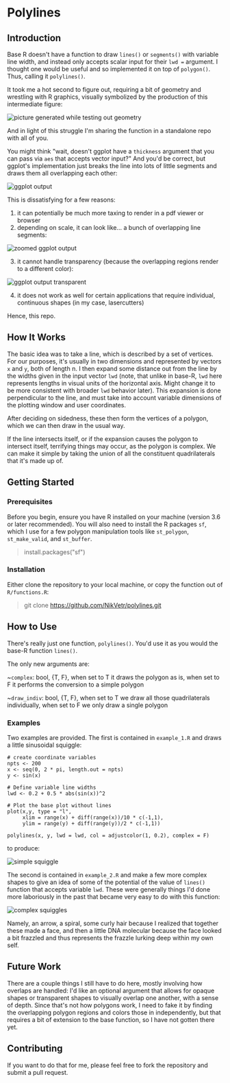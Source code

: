 # Polylines

## Introduction

Base R doesn't have a function to draw `lines()` or `segments()` with variable line width, and instead only accepts scalar input for their `lwd =` argument. I thought one would be useful and so implemented it on top of `polygon()`. Thus, calling it `polylines()`.

It took me a hot second to figure out, requiring a bit of geometry and wrestling with R graphics, visually symbolized by the production of this intermediate figure:

![picture generated while testing out geometry](images/workflow.png)

And in light of this struggle I'm sharing the function in a standalone repo with all of you.

You might think "wait, doesn't ggplot have a `thickness` argument that you can pass via `aes` that accepts vector input?" And you'd be correct, but ggplot's implementation just breaks the line into lots of little segments and draws them all overlapping each other:

![ggplot output](images/ggplot_inkscape.png)

This is dissatisfying for a few reasons:

1. it can potentially be much more taxing to render in a pdf viewer or browser
2. depending on scale, it can look like... a bunch of overlapping line segments:

![zoomed ggplot output](images/ggplot_inkscape_zoom.png)

3. it cannot handle transparency (because the overlapping regions render to a different color):

![ggplot output transparent](images/ggplot_example.svg)

4. it does not work as well for certain applications that require individual, continuous shapes (in my case, lasercutters)

Hence, this repo.

## How It Works

The basic idea was to take a line, which is described by a set of vertices. For our purposes, it's usually in two dimensions and represented by vectors `x` and `y`, both of length n. I then expand some distance out from the line by the widths given in the input vector `lwd` (note, that unlike in base-R, `lwd` here represents lengths in visual units of the horizontal axis. Might change it to be more consistent with broader `lwd` behavior later). This expansion is done perpendicular to the line, and must take into account variable dimensions of the plotting window and user coordinates. 

After deciding on sidedness, these then form the vertices of a polygon, which we can then draw in the usual way.

If the line intersects itself, or if the expansion causes the polygon to intersect itself, terrifying things may occur, as the polygon is complex. We can make it simple by taking the union of all the constituent quadrilaterals that it's made up of.

## Getting Started

### Prerequisites

Before you begin, ensure you have R installed on your machine (version 3.6 or later recommended). You will also need to install the R packages `sf`, which I use for a few polygon manipulation tools like `st_polygon`, `st_make_valid`, and `st_buffer`.

> install.packages("sf")

### Installation

Either clone the repository to your local machine, or copy the function out of `R/functions.R`:

> git clone https://github.com/NikVetr/polylines.git

## How to Use

There's really just one function, `polylines()`. You'd use it as you would the base-R function `lines()`.

The only new arguments are:

~`complex`: bool, {T, F}, when set to T it draws the polygon as is, when set to F it performs the conversion to a simple polygon

~`draw_indiv`: bool, {T, F}, when set to T we draw all those quadrilaterals individually, when set to F we only draw a single polygon

### Examples

Two examples are provided. The first is contained in `example_1.R` and draws a little sinusoidal squiggle:

```
# create coordinate variables
npts <- 200
x <- seq(0, 2 * pi, length.out = npts)
y <- sin(x)

# Define variable line widths
lwd <- 0.2 + 0.5 * abs(sin(x))^2

# Plot the base plot without lines
plot(x,y, type = "l", 
     xlim = range(x) + diff(range(x))/10 * c(-1,1), 
     ylim = range(y) + diff(range(y))/2 * c(-1,1))

polylines(x, y, lwd = lwd, col = adjustcolor(1, 0.2), complex = F)
```

to produce:

![simple squiggle](images/polylines_example_1.svg)

The second is contained in `example_2.R` and make a few more complex shapes to give an idea of some of the potential of the value of `lines()` function that accepts variable `lwd`. These were generally things I'd done more laboriously in the past that became very easy to do with this function:

![complex squiggles](images/polylines_example_2.svg)

Namely, an arrow, a spiral, some curly hair because I realized that together these made a face, and then a little DNA molecular because the face looked a bit frazzled and thus represents the frazzle lurking deep within my own self.

## Future Work

There are a couple things I still have to do here, mostly involving how overlaps are handled: I'd like an optional argument that allows for opaque shapes or transparent shapes to visually overlap one another, with a sense of depth. Since that's not how polygons work, I need to fake it by finding the overlapping polygon regions and colors those in independently, but that requires a bit of extension to the base function, so I have not gotten there yet.

## Contributing

If you want to do that for me, please feel free to fork the repository and submit a pull request.
